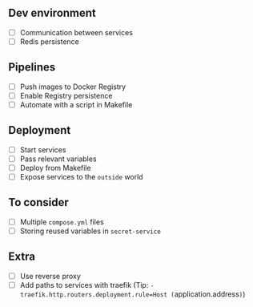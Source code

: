 ## Dev environment
- [ ] Communication between services
- [ ] Redis persistence
## Pipelines
- [ ] Push images to Docker Registry
- [ ] Enable Registry persistence
- [ ] Automate with a script in Makefile
## Deployment
- [ ] Start services
- [ ] Pass relevant variables
- [ ] Deploy from Makefile
- [ ] Expose services to the `outside` world
## To consider
- [ ] Multiple `compose.yml` files
- [ ] Storing reused variables in `secret-service`
## Extra
- [ ] Use reverse proxy
- [ ] Add paths to services with traefik (Tip: `- traefik.http.routers.deployment.rule=Host
  (`application.address`)`)